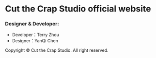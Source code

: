 <h1>Cut the Crap Studio official website</h1>
<h3>Designer & Developer:</h3>
<ul>
    <li>Developer：Terry Zhou</li>
    <li>Designer：YanQi Chen</li>
</ul>
<p>Copyright &copy Cut the Crap Studio. All right reserved.</p>